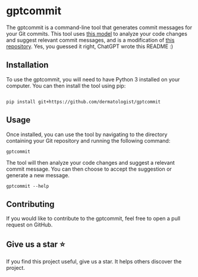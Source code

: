 # gptcommit

The gptcommit is a command-line tool that generates commit messages for your Git commits. This tool uses [this model](https://huggingface.co/SEBIS/code_trans_t5_base_commit_generation_multitask) to analyze your code changes and suggest relevant commit messages, and is a modification of [this repository](https://github.com/Nneji123/aicommit). Yes, you guessed it right, ChatGPT wrote this README :)

## Installation

To use the gptcommit, you will need to have Python 3 installed on your computer. You can then install the tool using pip:

```

pip install git+https://github.com/dermatologist/gptcommit

```

## Usage

Once installed, you can use the tool by navigating to the directory containing your Git repository and running the following command:

```
gptcommit
```

The tool will then analyze your code changes and suggest a relevant commit message. You can then choose to accept the suggestion or generate a new message.


```
gptcommit --help
```

## Contributing

If you would like to contribute to the gptcommit, feel free to open a pull request on GitHub.

## Give us a star ⭐️
If you find this project useful, give us a star. It helps others discover the project.